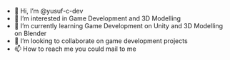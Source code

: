 - 👋 Hi, I’m @yusuf-c-dev
- 👀 I’m interested in Game Development and 3D Modelling
- 🌱 I’m currently learning Game Development on Unity and 3D Modelling on Blender
- 💞️ I’m looking to collaborate on game development projects
- 📫 How to reach me you could mail to me 

<!---
yusuf-c-dev/yusuf-c-dev is a ✨ special ✨ repository because its `README.md` (this file) appears on your GitHub profile.
You can click the Preview link to take a look at your changes.
--->
